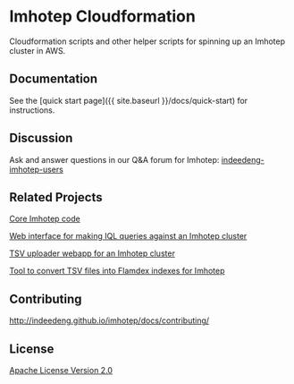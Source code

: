 Imhotep Cloudformation
=======
Cloudformation scripts and other helper scripts for spinning up an Imhotep cluster in AWS.

## Documentation
See the [quick start page]({{ site.baseurl }}/docs/quick-start) for instructions. 

## Discussion
Ask and answer questions in our Q&A forum for Imhotep: [indeedeng-imhotep-users](https://groups.google.com/forum/#!forum/indeedeng-imhotep-users)

## Related Projects
[Core Imhotep code](https://github.com/indeedeng/imhotep)

[Web interface for making IQL queries against an Imhotep cluster](https://github.com/indeedeng/iql)

[TSV uploader webapp for an Imhotep cluster](https://github.com/indeedeng/iupload)

[Tool to convert TSV files into Flamdex indexes for Imhotep](https://github.com/indeedeng/imhotep-tsv-converter)

## Contributing
http://indeedeng.github.io/imhotep/docs/contributing/

## License

[Apache License Version 2.0](https://github.com/indeedeng/imhotep/blob/master/LICENSE)
